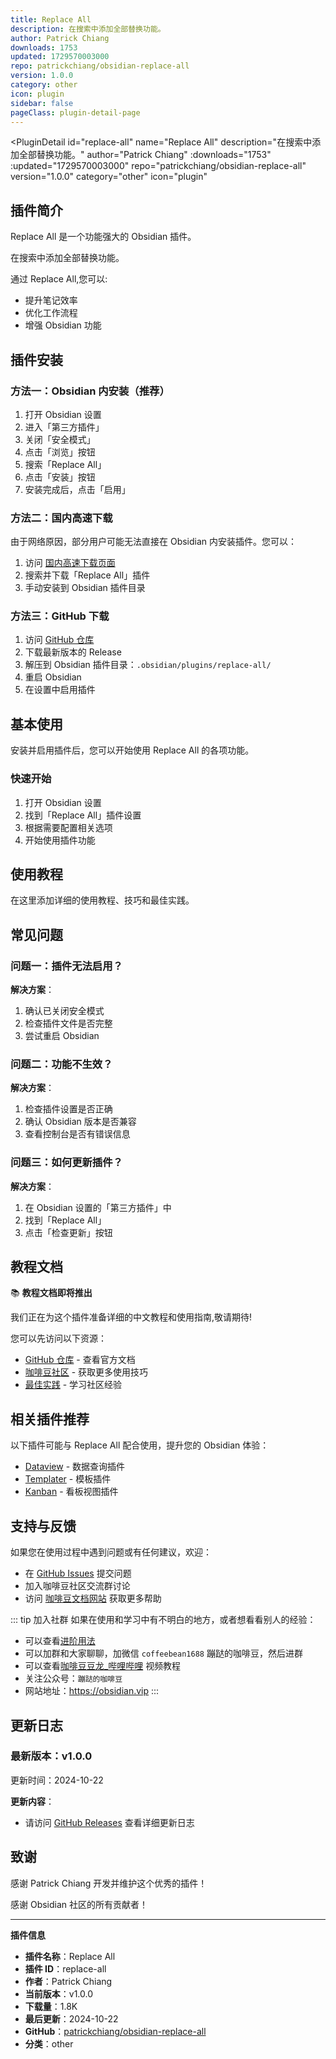```yaml
---
title: Replace All
description: 在搜索中添加全部替换功能。
author: Patrick Chiang
downloads: 1753
updated: 1729570003000
repo: patrickchiang/obsidian-replace-all
version: 1.0.0
category: other
icon: plugin
sidebar: false
pageClass: plugin-detail-page
---
```


<PluginDetail
  id="replace-all"
  name="Replace All"
  description="在搜索中添加全部替换功能。"
  author="Patrick Chiang"
  :downloads="1753"
  :updated="1729570003000"
  repo="patrickchiang/obsidian-replace-all"
  version="1.0.0"
  category="other"
  icon="plugin"
>

<!-- AUTO_GENERATED_START -->
## 插件简介

Replace All 是一个功能强大的 Obsidian 插件。

在搜索中添加全部替换功能。

通过 Replace All,您可以:

- 提升笔记效率
- 优化工作流程
- 增强 Obsidian 功能

<!-- AUTO_GENERATED_END -->

<!-- AUTO_GENERATED_START -->
## 插件安装

### 方法一：Obsidian 内安装（推荐）

1. 打开 Obsidian 设置
2. 进入「第三方插件」
3. 关闭「安全模式」
4. 点击「浏览」按钮
5. 搜索「Replace All」
6. 点击「安装」按钮
7. 安装完成后，点击「启用」

### 方法二：国内高速下载

由于网络原因，部分用户可能无法直接在 Obsidian 内安装插件。您可以：

1. 访问 [国内高速下载页面](/zh/documentation/obsidian-plugins-download.html)
2. 搜索并下载「Replace All」插件
3. 手动安装到 Obsidian 插件目录

### 方法三：GitHub 下载

1. 访问 [GitHub 仓库](https://github.com/patrickchiang/obsidian-replace-all)
2. 下载最新版本的 Release
3. 解压到 Obsidian 插件目录：`.obsidian/plugins/replace-all/`
4. 重启 Obsidian
5. 在设置中启用插件

## 基本使用

安装并启用插件后，您可以开始使用 Replace All 的各项功能。

### 快速开始

1. 打开 Obsidian 设置
2. 找到「Replace All」插件设置
3. 根据需要配置相关选项
4. 开始使用插件功能

<!-- AUTO_GENERATED_END -->

<!-- CUSTOM_CONTENT_START:tutorial -->
## 使用教程

在这里添加详细的使用教程、技巧和最佳实践。

<!-- CUSTOM_CONTENT_END:tutorial -->

<!-- SHARED_CONTENT_START -->
## 常见问题

### 问题一：插件无法启用？

**解决方案**：
1. 确认已关闭安全模式
2. 检查插件文件是否完整
3. 尝试重启 Obsidian

### 问题二：功能不生效？

**解决方案**：
1. 检查插件设置是否正确
2. 确认 Obsidian 版本是否兼容
3. 查看控制台是否有错误信息

### 问题三：如何更新插件？

**解决方案**：
1. 在 Obsidian 设置的「第三方插件」中
2. 找到「Replace All」
3. 点击「检查更新」按钮

## 教程文档

📚 **教程文档即将推出**

我们正在为这个插件准备详细的中文教程和使用指南,敬请期待!

您可以先访问以下资源：
- [GitHub 仓库](https://github.com/patrickchiang/obsidian-replace-all) - 查看官方文档
- [咖啡豆社区](/zh/bases/) - 获取更多使用技巧
- [最佳实践](/zh/best-practices/) - 学习社区经验

## 相关插件推荐

以下插件可能与 Replace All 配合使用，提升您的 Obsidian 体验：

- [Dataview](/zh/plugins/dataview.html) - 数据查询插件
- [Templater](/zh/plugins/templater-obsidian.html) - 模板插件
- [Kanban](/zh/plugins/obsidian-kanban.html) - 看板视图插件

## 支持与反馈

如果您在使用过程中遇到问题或有任何建议，欢迎：

- 在 [GitHub Issues](https://github.com/patrickchiang/obsidian-replace-all/issues) 提交问题
- 加入咖啡豆社区交流群讨论
- 访问 [咖啡豆文档网站](https://obsidian.vip) 获取更多帮助

::: tip 加入社群
如果在使用和学习中有不明白的地方，或者想看看别人的经验：
- 可以查看[进阶用法](/zh/advanced)
- 可以加群和大家聊聊，加微信 `coffeebean1688` 蹦跶的咖啡豆，然后进群
- 可以查看[咖啡豆豆龙_哔哩哔哩](https://space.bilibili.com/618777356) 视频教程
- 关注公众号：`蹦跶的咖啡豆`
- 网站地址：https://obsidian.vip
:::
<!-- SHARED_CONTENT_END -->

<!-- AUTO_GENERATED_START -->
## 更新日志

### 最新版本：v1.0.0

更新时间：2024-10-22

**更新内容**：
- 请访问 [GitHub Releases](https://github.com/patrickchiang/obsidian-replace-all/releases) 查看详细更新日志

## 致谢

感谢 Patrick Chiang 开发并维护这个优秀的插件！

感谢 Obsidian 社区的所有贡献者！

---

**插件信息**
- **插件名称**：Replace All
- **插件 ID**：replace-all
- **作者**：Patrick Chiang
- **当前版本**：v1.0.0
- **下载量**：1.8K
- **最后更新**：2024-10-22
- **GitHub**：[patrickchiang/obsidian-replace-all](https://github.com/patrickchiang/obsidian-replace-all)
- **分类**：other
<!-- AUTO_GENERATED_END -->

</PluginDetail>

